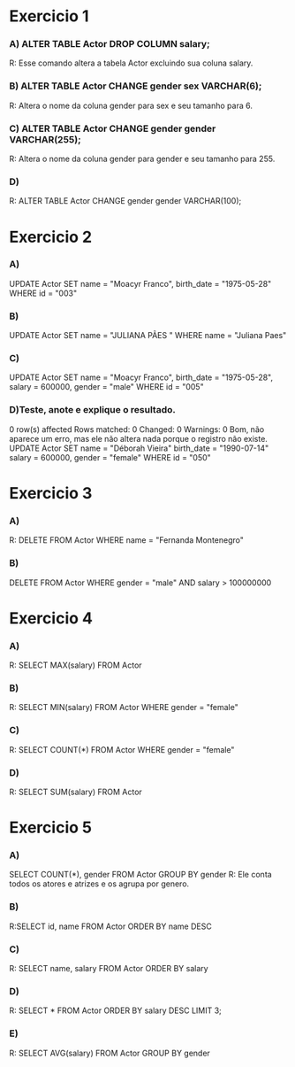 # Exercicio 1

### A) ALTER TABLE Actor DROP COLUMN salary;

R: Esse comando altera a tabela Actor excluindo sua coluna salary.

### B) ALTER TABLE Actor CHANGE gender sex VARCHAR(6);

R: Altera o nome da coluna gender para sex e seu tamanho para 6.

### C) ALTER TABLE Actor CHANGE gender gender VARCHAR(255);

R: Altera o nome da coluna gender para gender e seu tamanho para 255.

### D)

R: ALTER TABLE Actor CHANGE gender gender VARCHAR(100);

# Exercicio 2

### A)

UPDATE Actor
SET
name = "Moacyr Franco",
birth_date = "1975-05-28"
WHERE id = "003"

### B)

UPDATE Actor
SET name = "JULIANA PÃES "
WHERE name = "Juliana Paes"

### C)

UPDATE Actor
SET
name = "Moacyr Franco",
birth_date = "1975-05-28",
salary = 600000,
gender = "male"
WHERE id = "005"

### D)Teste, anote e explique o resultado.

0 row(s) affected Rows matched: 0 Changed: 0 Warnings: 0
Bom, não aparece um erro, mas ele não altera nada
porque o registro não existe.
UPDATE Actor
SET
name = "Déborah Vieira"
birth_date = "1990-07-14"
salary = 600000,
gender = "female"
WHERE id = "050"

# Exercicio 3

### A)

R: DELETE FROM Actor WHERE name = "Fernanda Montenegro"

### B)

DELETE FROM Actor WHERE gender = "male" AND salary > 100000000

# Exercicio 4

### A)

R: SELECT MAX(salary) FROM Actor

### B)

R: SELECT MIN(salary) FROM Actor WHERE gender = "female"

### C)

R: SELECT COUNT(\*) FROM Actor WHERE gender = "female"

### D)

R: SELECT SUM(salary) FROM Actor

# Exercicio 5

### A)

SELECT COUNT(\*), gender
FROM Actor
GROUP BY gender
R: Ele conta todos os atores e atrizes e os agrupa por genero.

### B)

R:SELECT id, name FROM Actor ORDER BY name DESC

### C)

R: SELECT name, salary FROM Actor ORDER BY salary

### D)

R: SELECT \* FROM Actor
ORDER BY salary DESC
LIMIT 3;

### E)

R:
SELECT AVG(salary)
FROM Actor
GROUP BY gender
